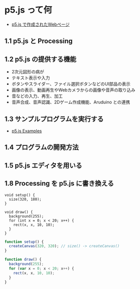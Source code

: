 # p5.js って何

- [p5.js で作成されたWebページ](http://otoro.net/planks/)


## 1.1 p5.js と Processing


## 1.2 p5.js の提供する機能

- 2次元図形の病が
- テキスト表示や入力
- ボタンやスライダー、ファイル選択ボタンなどのUI部品の表示
- 画像の表示、動画再生やWebカメラからの画像や音声の取り込み
- 音などの入力、再生、加工
- 音声合成、音声認識、2Dゲーム作成機能、Aruduino との連携


## 1.3 サンプルプログラムを実行する

- [p5.js Examples](https://p5js.org/examples/)


## 1.4 プログラムの開発方法


## 1.5 p5.js エディタを用いる

## 1.8 Processing を p5.js に書き換える

```processing
void setup() {
  size(320, 180);
}

void draw() {
  background(255);
  for (int x = 0; x < 20; x++) {
    rect(x, x, 10, 10);
  }
}
```

```js
function setup() {
  createCanvas(320, 320); // size() -> createCanvas()
}

function draw() {
  background(255);
  for (var x = 0; x < 20; x++) {
    rect(x, x, 10, 10);
  }
}
```